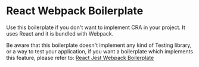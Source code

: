 # React Webpack Boilerplate

Use this boilerplate if you don't want to implement CRA in your project.
It uses React and it is bundled with Webpack.

Be aware that this boilerplate doesn't implement any kind of Testing library, or a way to test your application, if you want a boilerplate which implements this feature, please refer to:
[React Jest Webpack Boilerplate](https://github.com/iiiGYGYiii/react-jest-webpack-boilerplate)
